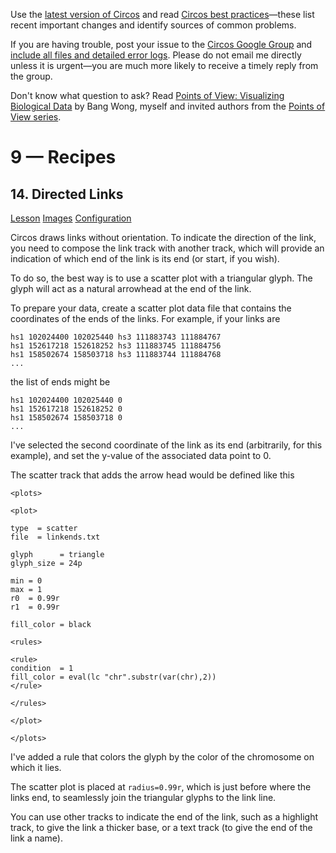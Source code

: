 Use the [latest version of Circos](/software/download/circos/) and read
[Circos best
practices](/documentation/tutorials/reference/best_practices/)—these list
recent important changes and identify sources of common problems.

If you are having trouble, post your issue to the [Circos Google
Group](https://groups.google.com/group/circos-data-visualization) and [include
all files and detailed error logs](/support/support/). Please do not email me
directly unless it is urgent—you are much more likely to receive a timely
reply from the group.

Don't know what question to ask? Read [Points of View: Visualizing Biological
Data](https://www.nature.com/nmeth/journal/v9/n12/full/nmeth.2258.html) by
Bang Wong, myself and invited authors from the [Points of View
series](https://mk.bcgsc.ca/pointsofview).

# 9 — Recipes

## 14\. Directed Links

[Lesson](/documentation/tutorials/recipes/directed_links/lesson)
[Images](/documentation/tutorials/recipes/directed_links/images)
[Configuration](/documentation/tutorials/recipes/directed_links/configuration)

Circos draws links without orientation. To indicate the direction of the link,
you need to compose the link track with another track, which will provide an
indication of which end of the link is its end (or start, if you wish).

To do so, the best way is to use a scatter plot with a triangular glyph. The
glyph will act as a natural arrowhead at the end of the link.

To prepare your data, create a scatter plot data file that contains the
coordinates of the ends of the links. For example, if your links are

    
    
    hs1 102024400 102025440 hs3 111883743 111884767
    hs1 152617218 152618252 hs3 111883745 111884756
    hs1 158502674 158503718 hs3 111883744 111884768
    ...
    

the list of ends might be

    
    
    hs1 102024400 102025440 0
    hs1 152617218 152618252 0
    hs1 158502674 158503718 0
    ...
    

I've selected the second coordinate of the link as its end (arbitrarily, for
this example), and set the y-value of the associated data point to 0.

The scatter track that adds the arrow head would be defined like this

    
    
    <plots>
    
    <plot>
    
    type  = scatter
    file  = linkends.txt
    
    glyph      = triangle
    glyph_size = 24p
    
    min = 0
    max = 1
    r0  = 0.99r
    r1  = 0.99r
    
    fill_color = black
    
    <rules>
    
    <rule>
    condition  = 1
    fill_color = eval(lc "chr".substr(var(chr),2))
    </rule>
    
    </rules>
    
    </plot>
    
    </plots>
    

I've added a rule that colors the glyph by the color of the chromosome on
which it lies.

The scatter plot is placed at `radius=0.99r`, which is just before where the
links end, to seamlessly join the triangular glyphs to the link line.

You can use other tracks to indicate the end of the link, such as a highlight
track, to give the link a thicker base, or a text track (to give the end of
the link a name).

